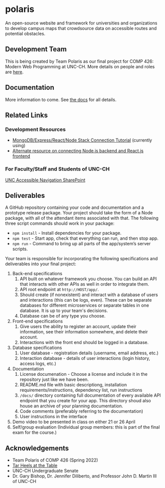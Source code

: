 # polaris

An open-source website and framework for universities and organizations to develop campus maps that crowdsource data on accessible routes and potential obstacles.

## Development Team
This is being created by Team Polaris as our final project for COMP 426: Modern Web Programming at UNC-CH.
More details on people and roles are [here](https://github.com/comp426-2022-spring/a99-polaris/blob/main/docs/team.md).

## Documentation
More information to come.
See [the docs](https://github.com/comp426-2022-spring/a99-polaris/tree/main/docs) for all details.

## Related Links

### Development Resources
- [MongoDB/Express/React/Node Stack Connection Tutorial](https://www.mongodb.com/languages/mern-stack-tutorial) (currently using)
- [Alternate resource on connecting Node.js backend and React.js frontend](https://github.com/Joao-Henrique/React_Express_App_Medium_Tutorial)

### For Faculty/Staff and Students of UNC-CH
[UNC Accessible Navigation SharePoint](https://adminliveunc.sharepoint.com/sites/accessiblenavigation)

## Deliverables
A GitHub repository containing your code and documentation and a prototype release package. Your project should take the form of a Node package, with all of the attendant items associated with that. The following three script commands should work in your package:
- `npm install` - Install dependencies for your package.
- `npm test` - Start app, check that everything can run, and then stop app.
- `npm run` - Command to bring up all parts of the app/system’s server scripts.

Your team is responsible for incorporating the following specifications and deliverables into your final project:

1. Back-end specifications
	1. API built on whatever framework you choose. You can build an API that interacts with other APIs as well in order to integrate them.
	2. API root endpoint at `http://HOST/app/`.
	2. Should create (if nonexistent) and interact with a database of users and interactions (this can be logs, even). These can be separate databases for different microservices or separate tables in one database. It is up to your team's decisions.
	3. Database can be of any type you choose.
2. Front-end specifications
	1. Give users the ability to register an account, update their information, see their information somewhere, and delete their account.
	2. Interactions with the front end should be logged in a database. 
3. Database specifications
	1. User database - registration details (username, email address, etc.)
	2. Interaction database - details of user interactions (login history, access logs, etc.)
4. Documentation
	1. License documenation - Choose a license and include it in the repository just like we have been.
	1. README.md file with basic descriptiong, installation requirements/instructions, dependency list, run instructions
	3. `/docs/` directory containing full documentation of every available API endpoint that you create for your app. This directory shoud also house an archive of your planning documentation. 
	2. Code comments (preferably referring to the documentation)
	3. User instructions in the interface
5. Demo video to be presented in class on either 21 or 26 April
6. Self/group evaluation (Individual group members: this is part of the final exam for the course.)

## Acknowledgements
- Team Polaris of COMP 426 (Spring 2022)
- [Tar Heels at the Table](https://tarheels.live/tarheelsatthetable/)
- UNC-CH Undergraduate Senate
- Dr. Gary Bishop, Dr. Jennifer Diliberto, and Professor John D. Martin III of UNC-CH
